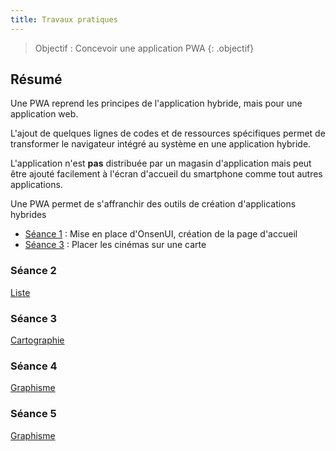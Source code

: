 ```yaml
---
title: Travaux pratiques
---
```


> Objectif : Concevoir une application PWA
{: .objectif}

## Résumé

Une PWA reprend les principes de l'application hybride, mais pour une application web.

L'ajout de quelques lignes de codes et de ressources spécifiques permet de transformer le navigateur intégré au système en une application hybride.

L'application n'est **pas** distribuée par un magasin d'application mais peut être ajouté facilement à l'écran d'accueil du smartphone comme tout autres applications.

Une PWA permet de s'affranchir des outils de création d'applications hybrides

<!--
### Séance 0
[Mise en place](seance1/index.html)
-->

- [Séance 1](accueil) : Mise en place d'OnsenUI, création de la page d'accueil
- [Séance 3](carte) : Placer les cinémas sur une carte

### Séance 2
[Liste](seance2)

### Séance 3
[Cartographie](seance3)

### Séance 4
[Graphisme](seance4)

### Séance 5
[Graphisme](seance5)
